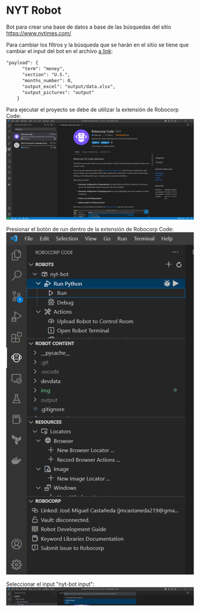 # NYT Robot

Bot para crear una base de datos a base de las búsquedas del sitio https://www.nytimes.com/

Para cambiar los filtros y la búsqueda que se harán en el sitio se tiene que cambiar el input del bot en el archivo [a link](https://github.com/Miguel219/nyt-bot/blob/main/devdata/work-items-in/nyt-bot%20input/work-items.json):

```
"payload": {
      "term": "money",
      "section": "U.S.",
      "months_number": 0,
      "output_excel": "output/data.xlsx",
      "output_pictures": "output"
    }
```

Para ejecutar el proyecto se debe de utilizar la extensión de Robocorp Code:
![Robocorp Code Extension](./img/extension.png)

Presionar el botón de run dentro de la extensión de Robocorp Code:
![Run button](./img/run.png)

Seleccionar el input "nyt-bot input":
![Input](./img/input.png)
